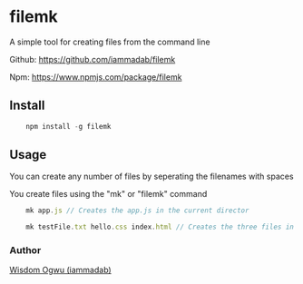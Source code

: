 # filemk

A simple tool for creating files from the command line

Github: https://github.com/iammadab/filemk

Npm: https://www.npmjs.com/package/filemk

## Install

```javascript
    npm install -g filemk
```

## Usage

You can create any number of files by seperating the filenames with spaces

You create files using the "mk" or "filemk" command


```javascript
    mk app.js // Creates the app.js in the current director

    mk testFile.txt hello.css index.html // Creates the three files in the current directory

```


### Author
[Wisdom Ogwu (iammadab)](https://twitter.com/iammadab)


